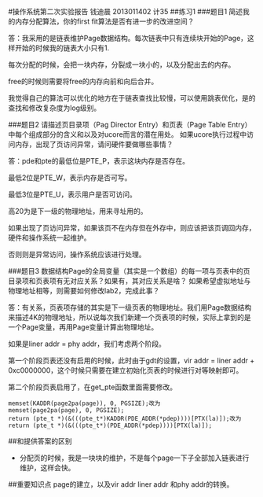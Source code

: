 #操作系统第二次实验报告
钱迪晨 2013011402 计35
##练习1
###题目1
简述我的内存分配算法，你的first fit算法是否有进一步的改进空间？

答：我采用的是链表维护Page数据结构。每次链表中只有连续块开始的Page，这样开始的时候我的链表大小只有1.

每次分配的时候，会把一块内存，分裂成一块小的，以及分配出去的内存。

free的时候则需要将free的内存向前和向后合并。

我觉得自己的算法可以优化的地方在于链表查找比较慢，可以使用跳表优化，是的查找和修改复杂度为log级别。

###题目2
请描述页目录项（Pag Director Entry）和页表（Page Table Entry）中每个组成部分的含义和以及对ucore而言的潜在用处。
如果ucore执行过程中访问内存，出现了页访问异常，请问硬件要做哪些事情？

答：pde和pte的最低位是PTE_P，表示这块内存是否存在。

最低2位是PTE_W，表示内存是否可写。

最低3位是PTE_U，表示用户是否可访问。

高20为是下一级的物理地址，用来寻址用的。

如果出现了页访问异常，如果该页不在内存但在外存中，则应该把该页调回内存，硬件和操作系统一起维护。

否则则是异常访问，操作系统应该进行处理。

###题目3
数据结构Page的全局变量（其实是一个数组）的每一项与页表中的页目录项和页表项有无对应关系？如果有，其对应关系是啥？
如果希望虚拟地址与物理地址相等，则需要如何修改lab2，完成此事？ 

答：有关系，页表项存储的其实是下一级页表的物理地址。我们用Page数据结构来描述4K的物理地址，所以说每次我们新建一个页表项的时候，实际上拿到的是一个Page变量，再用Page变量计算出物理地址。

如果是liner addr = phy addr，我们考虑两个阶段。

第一个阶段页表还没有启用的时候，此时由于gdt的设置，vir addr = liner addr + 0xc0000000，这个时候只需要在建立初始化页表的时候进行对等映射即可。

第二个阶段页表启用了，在get_pte函数里面需要修改。

	memset(KADDR(page2pa(page)), 0, PGSIZE);改为
	memset(page2pa(page), 0, PGSIZE);
	return (pte_t *)(&(((pte_t*)KADDR(PDE_ADDR(*pdep))))[PTX(la)]);改为
	return (pte_t *)(&(((pte_t*)(PDE_ADDR(*pdep))))[PTX(la)]);


##和提供答案的区别
- 分配页的时候，我是一块块的维护，不是每个page一下子全部加入链表进行维护，这样会快。

##重要知识点
page的建立，以及vir addr liner addr 和phy addr的转换。